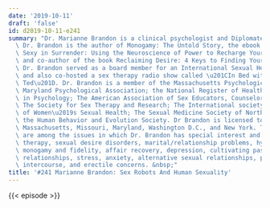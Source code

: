```yaml
---
date: '2019-10-11'
draft: 'false'
id: d2019-10-11-e241
summary: "Dr. Marianne Brandon is a clinical psychologist and Diplomate in sex therapy.\
  \ Dr. Brandon is the author of Monogamy: The Untold Story, the ebook Unlocking the\
  \ Sexy in Surrender: Using the Neuroscience of Power to Recharge Your Sex Life,\
  \ and co-author of the book Reclaiming Desire: 4 Keys to Finding Your Lost Libido.\
  \ Dr. Brandon served as a board member for an International Sexual Health Society,\
  \ and also co-hosted a sex therapy radio show called \u201CIn Bed with Dr. B and\
  \ Ted\u201D. Dr. Brandon is a member of the Massachusetts Psychological Association;\
  \ Maryland Psychological Association; the National Register of Health Service Providers\
  \ in Psychology; The American Association of Sex Educators, Counselors, and Therapists;\
  \ The Society for Sex Therapy and Research; The International society for the Study\
  \ of Women\u2019s Sexual Health; The Sexual Medicine Society of North America; and\
  \ the Human Behavior and Evolution Society. Dr Brandon is licensed to practice in\
  \ Massachusetts, Missouri, Maryland, Washington D.C., and New York. The following\
  \ are among the issues in which Dr. Brandon has special interest and training: sex\
  \ therapy, sexual desire disorders, marital/relationship problems, hypersexual behavior,\
  \ monogamy and fidelity, affair recovery, depression, cultivating passion in long-term\
  \ relationships, stress, anxiety, alternative sexual relationships, pain during\
  \ intercourse, and erectile concerns. &nbsp;"
title: '#241 Marianne Brandon: Sex Robots And Human Sexuality'
---
```

{{< episode >}}
